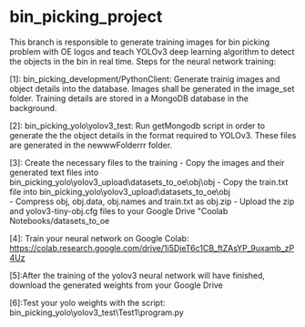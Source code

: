 # bin_picking_project

This branch is responsible to generate training images for bin picking problem with OE logos and teach YOLOv3 deep learning algorithm to detect the objects in the bin in real time.
Steps for the neural network training:

[1]: bin_picking_development/PythonClient: Generate trainig images and object details into the database. Images shall be generated in the image_set folder. Training details are stored in a MongoDB database in the background. 

[2]: bin_picking_yolo\yolov3_test: Run getMongodb script in order to generate the the object details in the format required to YOLOv3. These files are generated in the newwwFolderrr folder.

[3]: Create the necessary files to the training
	- Copy the images and their generated text files into bin_picking_yolo\yolov3_upload\datasets_to_oe\obj\obj
	- Copy the train.txt file into bin_picking_yolo\yolov3_upload\datasets_to_oe\obj\
	- Compress obj, obj.data, obj.names and train.txt as obj.zip
	- Upload the zip and yolov3-tiny-obj.cfg files to your Google Drive "Coolab Notebooks/datasets_to_oe
	
[4]: Train your neural network on Google Colab:
https://colab.research.google.com/drive/1i5DjeT6c1CB_ftZAsYP_9uxamb_zP4Uz

[5]:After the training of the yolov3 neural network will have finished, download the generated weights from your Google Drive

[6]:Test your yolo weights with the script: bin_picking_yolo\yolov3_test\Test1\program.py

